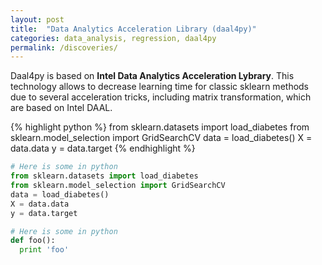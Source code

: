 ```yaml
---
layout: post
title:  "Data Analytics Acceleration Library (daal4py)"
categories: data_analysis, regression, daal4py
permalink: /discoveries/
---
```


Daal4py is based on **Intel Data Analytics Acceleration Lybrary**. This technology allows to decrease learning time for classic sklearn methods due to several acceleration tricks, including matrix transformation, which are based on Intel DAAL.

{% highlight python %}
    from sklearn.datasets import load_diabetes
    from sklearn.model_selection import GridSearchCV
    data = load_diabetes()
    X = data.data
    y = data.target
{% endhighlight %}


```python
# Here is some in python
from sklearn.datasets import load_diabetes
from sklearn.model_selection import GridSearchCV
data = load_diabetes()
X = data.data
y = data.target
```


```python
# Here is some in python
def foo():
  print 'foo'
```


